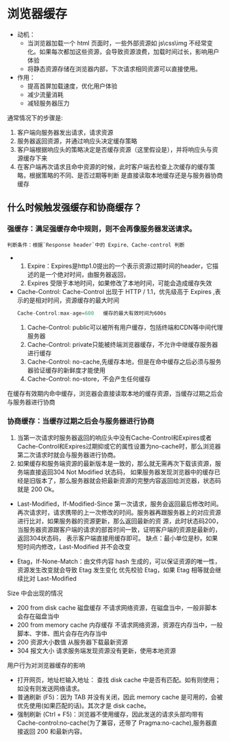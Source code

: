 # 浏览器缓存

- 动机：
  - 当浏览器加载一个 html 页面时，一些外部资源如 js\css\img 不经常变化。如果每次都加这些资源，会导致资源浪费，加载时间过长，影响用户体验
  - 将静态资源存储在浏览器内部，下次请求相同资源可以直接使用。
- 作用：
  - 提高首屏加载速度，优化用户体验
  - 减少流量消耗
  - 减轻服务器压力

通常情况下的步骤是:

1. 客户端向服务器发出请求，请求资源
2. 服务器返回资源，并通过响应头决定缓存策略
3. 客户端根据响应头的策略决定是否缓存资源（这⾥假设是），并将响应头与资源缓存下来
4. 在客户端再次请求且命中资源的时候，此时客户端去检查上次缓存的缓存策略，根据策略的不同、是否过期等判断 是直接读取本地缓存还是与服务器协商缓存

## 什么时候触发强缓存和协商缓存？
### 强缓存：满足强缓存命中规则，则不会再像服务器发送请求。
    判断条件：根据`Response header`中的 Expire、Cache-control 判断
  - 1. Expire：Expires是http1.0提出的⼀个表示资源过期时间的header，它描述的是⼀个绝对时间，由服务器返回，
    2. Expires 受限于本地时间，如果修改了本地时间，可能会造成缓存失效
  - Cache-Control: Cache-Control 出现于 HTTP / 1.1，优先级⾼于 Expires ,表示的是相对时间，资源缓存的最大时间
    ```js
    Cache-Control:max-age=600   缓存的最大有效时间为600s
    ```
    1. Cache-Control: public可以被所有⽤户缓存，包括终端和CDN等中间代理服务器 
    2. Cache-Control: private只能被终端浏览器缓存，不允许中继缓存服务器进⾏缓存 
    3. Cache-Control: no-cache,先缓存本地，但是在命中缓存之后必须与服务器验证缓存的新鲜度才能使⽤ 
    4. Cache-Control: no-store，不会产⽣任何缓存
  
在缓存有效期内命中缓存，浏览器会直接读取本地的缓存资源，当缓存过期之后会与服务器进⾏协商

### 协商缓存：当缓存过期之后会与服务器进⾏协商

1. 当第⼀次请求时服务器返回的响应头中没有Cache-Control和Expires或者Cache-Control和Expires过期抑或它的属性设置为no-cache时，那么浏览器第⼆次请求时就会与服务器进⾏协商。
2. 如果缓存和服务端资源的最新版本是⼀致的，那么就⽆需再次下载该资源，服务端直接返回304 Not Modified 状态码， 如果服务器发现浏览器中的缓存已经是旧版本了，那么服务器就会把最新资源的完整内容返回给浏览器，状态码就是 200 Ok。

- Last-Modified，If-Modified-Since 第一次请求，服务会返回最后修改时间。再次请求时，请求携带的上一次修改的时间。服务器再跟服务器上的对应资源进⾏⽐对，如果服务器的资源更新，那么返回最新的资 源，此时状态码200，当服务器资源跟客户端的请求的部⾸时间⼀致，证明客户端的资源是最新的，返回304状态码， 表示客户端直接⽤缓存即可。
缺点：最小单位是秒。如果短时间内修改，Last-Modified 并不会改变  
      
- Etag，If-None-Match：由文件内容 hash 生成的，可以保证资源的唯一性，资源发生改变就会导致 Etag 发生变化
优先校验 Etag，如果 Etag 相等就会继续比对 Last-Modified



Size 中会出现的情况

- 200 from disk cache 磁盘缓存 不请求网络资源，在磁盘当中，一般非脚本会存在磁盘当中
- 200 from memory cache 内存缓存 不请求网络资源，资源在内存当中，一般脚本、字体、图片会存在内存当中
- 200 资源大小数值 从服务器下载最新资源
- 304 报文大小 请求服务端发现资源没有更新，使用本地资源

用户行为对浏览器缓存的影响

- 打开网页，地址栏输入地址： 查找 disk cache 中是否有匹配。如有则使用；如没有则发送网络请求。
- 普通刷新 (F5)：因为 TAB 并没有关闭，因此 memory cache 是可用的，会被优先使用(如果匹配的话)。其次才是 disk cache。
- 强制刷新 (Ctrl + F5)：浏览器不使用缓存，因此发送的请求头部均带有 Cache-control:no-cache(为了兼容，还带了 Pragma:no-cache),服务器直接返回 200 和最新内容。



